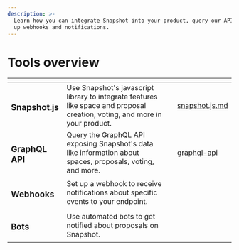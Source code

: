 ```yaml
---
description: >-
  Learn how you can integrate Snapshot into your product, query our APIs or set
  up webhooks and notifications.
---
```


# Tools overview

<table data-view="cards"><thead><tr><th></th><th></th><th></th><th data-hidden data-card-target data-type="content-ref"></th></tr></thead><tbody><tr><td><h3>Snapshot.js</h3></td><td>Use Snapshot's javascript library to integrate features like space and proposal creation, voting, and more in your product.</td><td></td><td><a href="snapshot.js.md">snapshot.js.md</a></td></tr><tr><td><h3>GraphQL API</h3></td><td>Query the GraphQL API exposing Snapshot's data like information about spaces, proposals, voting, and more.</td><td></td><td><a href="graphql-api/">graphql-api</a></td></tr><tr><td><h3>Webhooks</h3></td><td>Set up a webhook to receive notifications about specific events to your endpoint.</td><td></td><td></td></tr><tr><td><h3>Bots</h3></td><td>Use automated bots to get notified about proposals on Snapshot.</td><td></td><td></td></tr></tbody></table>

###

